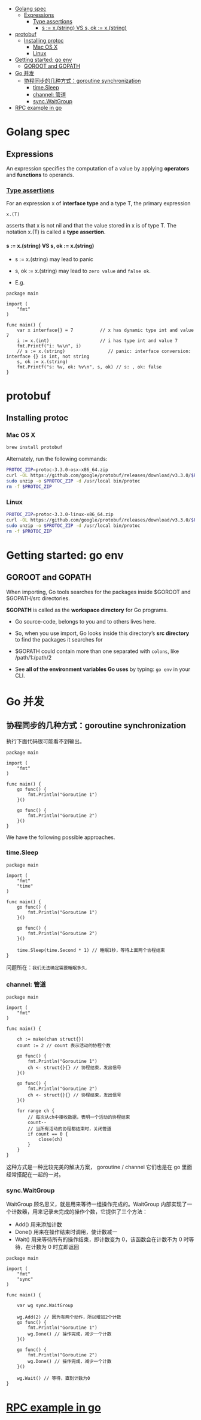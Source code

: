 <!-- MarkdownTOC -->

- [Golang spec](#golang-spec)
  - [Expressions](#expressions)
    - [Type assertions](#type-assertions)
      - [s := x.\(string\) VS s, ok := x.\(string\)](#s--xstring-vs-s-ok--xstring)
- [protobuf](#protobuf)
  - [Installing protoc](#installing-protoc)
    - [Mac OS X](#mac-os-x)
    - [Linux](#linux)
- [Getting started: go env](#getting-started-go-env)
  - [GOROOT and GOPATH](#goroot-and-gopath)
- [Go 并发](#go-%E5%B9%B6%E5%8F%91)
  - [协程同步的几种方式：goroutine synchronization](#%E5%8D%8F%E7%A8%8B%E5%90%8C%E6%AD%A5%E7%9A%84%E5%87%A0%E7%A7%8D%E6%96%B9%E5%BC%8F%EF%BC%9Agoroutine-synchronization)
    - [time.Sleep](#timesleep)
    - [channel: 管道](#channel-%E7%AE%A1%E9%81%93)
    - [sync.WaitGroup](#syncwaitgroup)
- [RPC example in go](#rpc-example-in-go)

<!-- /MarkdownTOC -->

# Golang spec

## Expressions
An expression specifies the computation of a value by applying __operators__ and __functions__ to operands.

### [Type assertions](https://golang.org/ref/spec#Type_assertions)

For an expression x of __interface type__ and a type T, the primary expression
```
x.(T)
```
asserts that x is not nil and that the value stored in x is of type T. The notation x.(T) is called a __type assertion__.

#### s := x.(string) VS s, ok := x.(string)

* s := x.(string) may lead to panic
* s, ok := x.(string) may lead to `zero value` and `false ok`.

* E.g.
```
package main

import (
    "fmt"
)

func main() {
    var x interface{} = 7          // x has dynamic type int and value 7
    i := x.(int)                   // i has type int and value 7
    fmt.Printf("i: %v\n", i)
    // s := x.(string)                // panic: interface conversion: interface {} is int, not string
    s, ok := x.(string)
    fmt.Printf("s: %v, ok: %v\n", s, ok) // s: , ok: false
}

```

# protobuf

## Installing protoc

### Mac OS X

```sh
brew install protobuf
```

Alternately, run the following commands:
```sh
PROTOC_ZIP=protoc-3.3.0-osx-x86_64.zip
curl -OL https://github.com/google/protobuf/releases/download/v3.3.0/$PROTOC_ZIP
sudo unzip -o $PROTOC_ZIP -d /usr/local bin/protoc
rm -f $PROTOC_ZIP
```


### Linux

```sh
PROTOC_ZIP=protoc-3.3.0-linux-x86_64.zip
curl -OL https://github.com/google/protobuf/releases/download/v3.3.0/$PROTOC_ZIP
sudo unzip -o $PROTOC_ZIP -d /usr/local bin/protoc
rm -f $PROTOC_ZIP
```


# Getting started: go env

## GOROOT and GOPATH

When importing, Go tools searches for the packages inside $GOROOT and $GOPATH/src directories.

__$GOPATH__ is called as the __workspace directory__ for Go programs.

* Go source-code, belongs to you and to others lives here.
* So, when you use import, Go looks inside this directory’s __src directory__ to find the packages it searches for
* $GOPATH could contain more than one separated with `colons`, like /path/1:/path/2


* See __all of the environment variables Go uses__ by typing: `go env` in your CLI.

# Go 并发

## 协程同步的几种方式：goroutine synchronization

执行下面代码很可能看不到输出。

```golang
package main

import (
    "fmt"
)

func main() {
    go func() {
        fmt.Println("Goroutine 1")
    }()

    go func() {
        fmt.Println("Goroutine 2")
    }()
}
```

We have the following possible approaches.

### time.Sleep

```golang
package main

import (
    "fmt"
    "time"
)

func main() {
    go func() {
        fmt.Println("Goroutine 1")
    }()

    go func() {
        fmt.Println("Goroutine 2")
    }()

    time.Sleep(time.Second * 1) // 睡眠1秒，等待上面两个协程结束
}
```

问题所在：`我们无法确定需要睡眠多久`.


### channel: 管道

```golang
package main

import (
    "fmt"
)

func main() {

    ch := make(chan struct{})
    count := 2 // count 表示活动的协程个数

    go func() {
        fmt.Println("Goroutine 1")
        ch <- struct{}{} // 协程结束，发出信号
    }()

    go func() {
        fmt.Println("Goroutine 2")
        ch <- struct{}{} // 协程结束，发出信号
    }()

    for range ch {
        // 每次从ch中接收数据，表明一个活动的协程结束
        count--
        // 当所有活动的协程都结束时，关闭管道
        if count == 0 {
            close(ch)
        }
    }
}
```

这种方式是一种比较完美的解决方案， goroutine / channel 它们也是在 go 里面经常搭配在一起的一对。


### sync.WaitGroup

WaitGroup 顾名思义，就是用来等待一组操作完成的。WaitGroup 内部实现了一个计数器，用来记录未完成的操作个数，它提供了三个方法：

* Add() 用来添加计数
* Done() 用来在操作结束时调用，使计数减一
* Wait() 用来等待所有的操作结束，即计数变为 0，该函数会在计数不为 0 时等待，在计数为 0 时立即返回

```golang
package main

import (
    "fmt"
    "sync"
)

func main() {

    var wg sync.WaitGroup

    wg.Add(2) // 因为有两个动作，所以增加2个计数
    go func() {
        fmt.Println("Goroutine 1")
        wg.Done() // 操作完成，减少一个计数
    }()

    go func() {
        fmt.Println("Goroutine 2")
        wg.Done() // 操作完成，减少一个计数
    }()

    wg.Wait() // 等待，直到计数为0
}
```

# [RPC example in go](https://ops.tips/gists/example-go-rpc-client-and-server/)
